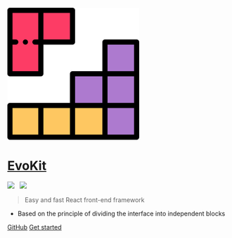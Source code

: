 <!-- _coverpage.md -->

![logo](_media/logo.svg)

# [EvoKit](/)

[![](https://img.shields.io/npm/v/evokit.svg?style=flat-square&colorB=blue)](https://www.npmjs.com/package/evokit)
&nbsp;
[![](https://img.shields.io/bundlephobia/minzip/react.svg?style=flat-square&label=size&colorB=green)](https://www.npmjs.com/package/evokit)

> Easy and fast React front-end framework

* Based on the principle of dividing the interface into independent blocks

[GitHub](https://github.com/docccdev/evokit)
[Get started](/base/started.md)
